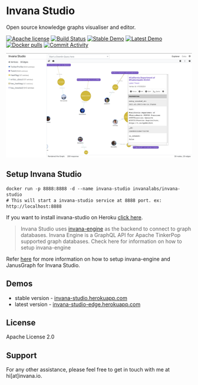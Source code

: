 
# Invana Studio 
Open source knowledge graphs visualiser and editor.



[![Apache license](https://img.shields.io/badge/license-Apache-blue.svg)](https://github.com/invanalabs/invana-studio/blob/master/LICENSE) 
[![Build Status](https://travis-ci.org/invanalabs/invana-studio.svg?branch=master)](https://travis-ci.org/invanalabs/invana-studio)
[![Stable Demo](https://img.shields.io/badge/try%20demo-stable%20version-blue)](https://invana-studio.herokuapp.com)
[![Latest Demo](https://img.shields.io/badge/try%20demo-latest%20version-blue)](https://invana-studio-edge.herokuapp.com)
[![Docker pulls](https://img.shields.io/docker/pulls/invanalabs/invana-studio)](https://hub.docker.com/r/invanalabs/invana-studio)
[![Commit Activity](https://img.shields.io/github/commit-activity/m/invanalabs/invana-studio)](https://github.com/invanalabs/invana-studio/commits)



![](./screenshot.png)


## Setup Invana Studio

```shell script.
docker run -p 8888:8888 -d --name invana-studio invanalabs/invana-studio
# This will start a invana-studio service at 8888 port. ex: http://localhost:8888
```

If you want to install invana-studio on Heroku 
[click here](https://heroku.com/deploy?template=https://github.com/invanalabs/invana-studio/tree/master).
 

> Invana Studio uses [invana-engine](https://github.com/invanalabs/invana-engine) as the backend to 
connect to graph databases. Invana Engine is a GraphQL API for Apache TinkerPop supported graph databases.
Check here for information on how to setup invana-engine 

Refer [here](https://invana.io/get-started.html) for more information on how to setup invana-engine 
and JanusGraph for Invana Studio.

## Demos

- stable version - [invana-studio.herokuapp.com](http://invana-studio.herokuapp.com/)
- latest version - [invana-studio-edge.herokuapp.com](http://invana-studio-edge.herokuapp.com/)


 

## License

Apache License 2.0

## Support 

For any other assistance, please feel free to get in touch with me at hi[at]invana.io.
